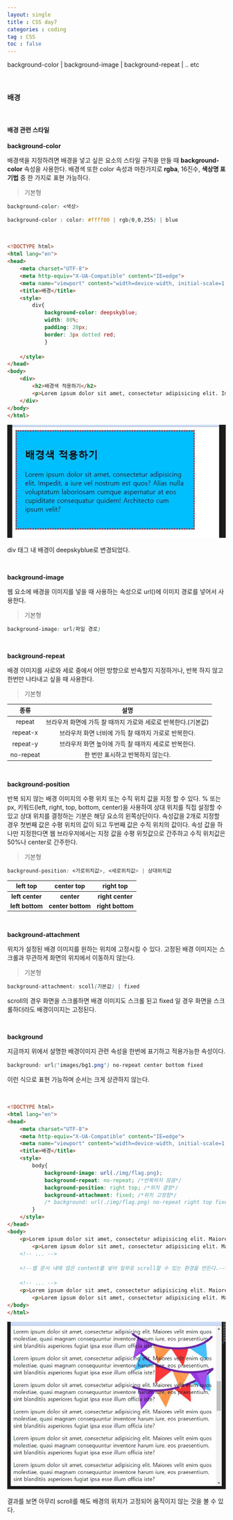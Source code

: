 ```yaml
---
layout: single
title : CSS day7
categories : coding
tag : CSS
toc : false
---
```


background-color | background-image | background-repeat | .. etc

<br>

### 배경

<br>

#### 배경 관련 스타일

**background-color**<br>

배경색을 지정하려면 배경을 넣고 싶은 요소의 스타일 규칙을 만들 때 **background-color** 속성을 사용한다. 배경색 또한 color 속성과 마찬가지로 **rgba**, 16진수, **색상명 표기법** 중 한 가지로 표현 가능하다. 

> 기본형

```css
background-color: <색상>
```

```css
background-color : color: #ffff00 | rgb(0,0,255) | blue
```

<br>

```html
<!DOCTYPE html>
<html lang="en">
<head>
    <meta charset="UTF-8">
    <meta http-equiv="X-UA-Compatible" content="IE=edge">
    <meta name="viewport" content="width=device-width, initial-scale=1.0">
    <title>배경</title>
    <style>
        div{
            background-color: deepskyblue;
            width: 80%;
            padding: 20px;
            border: 3px dotted red;
            }

    </style>
</head>
<body>
    <div>
        <h2>배경색 적용하기</h2>
        <p>Lorem ipsum dolor sit amet, consectetur adipisicing elit. Impedit, a iure vel nostrum est quos? Alias nulla voluptatum laboriosam cumque aspernatur at eos cupiditate consequatur quidem! Architecto cum ipsum velit?</p>
    </div>
</body>
</html>
```

![css7_!](https://github.com/YUNCHANYEONG/YUNCHANYEONG.github.io/blob/master/assets/images/coding_img/css7_1.JPG?raw=true)

div 태그 내 배경이 deepskyblue로 변경되었다.

 <br>

**background-image**<br>

웹 요소에 배경을 이미지를 넣을 때 사용하는 속성으로 url()에 이미지 경로를 넣어서 사용한다.

> 기본형

```css
background-image: url(파일 경로)
```

<br>

**background-repeat**<br>

배경 이미지를 사로와 세로 중에서 어떤 방향으로 반속할지 지정하거나, 반복 하지 않고 한번만 나타내고 싶을 때 사용한다.

> 기본형

|   종류    |                             설명                             |
| :-------: | :----------------------------------------------------------: |
|  repeat   | 브라우저 화면에 가득 찰 때까지 가로와 세로로 반복한다.(기본값) |
| repeat-x  |     브라우저 화면 너비에 가득 찰 때까지 가로로 반복한다.     |
| repeat-y  |     브라우저 화면 높이에 가득 찰 때까지 세로로 반복한다.     |
| no-repeat |              한 번만 표시하고 반복하지 않는다.               |

 <br>

**background-position**<br>

반복 되지 않는 배경 이미지의 수평 위치 또는 수직 위치 값을 지정 할 수 있다. % 또는 px, 키워드(left, right, top, bottom, center)을 사용하여 상대 위치를 직접 설정할 수 있고 상대 위치를 결정하는 기분은 해당 요소의 왼쪽상단이다. 속성값을 2개로 지정할 경우 첫번째 값은 수평 위치의 값이 되고 두번째 값은 수직 위치의 값이다. 속성 값을 하나만 지정한다면 웹 브라우저에서는 지정 값을 수평 위칫값으로 간주하고 수직 위치값은 50%나 center로 간주한다.<br>

> 기본형

```css
background-position: <가로위치값>, <세로위치값> | 상대위치값
```

|  **left top**   |  **center top**   |  **right top**   |
| :-------------: | :---------------: | :--------------: |
| **left center** |    **center**     | **right center** |
| **left bottom** | **center bottom** | **right bottom** |

<br>

**background-attachment**<br>

위치가 설정된 배경 이미지를 원하는 위치에 고정시킬 수 있다. 고정된 배경 이미지는 스크롤과 무관하게 화면의 위치에서 이동하지 않는다.

> 기본형

```css
background-attachment: scoll(기본값) | fixed
```

scroll의 경우 화면을 스크롤하면 배경 이미지도 스크롤 된고 fixed 일 경우 화면을 스크롤하더라도 배경이미지는 고정된다.

  <br>

**background**<br>

지금까지 위에서 설명한 배경이미지 관련 속성을 한번에 표기하고 적용가능한 속성이다.

```css
background: url('images/bg1.png') no-repeat center bottom fixed
```

이런 식으로 표현 가능하며 순서는 크게 상관하지 않는다.

  <br>

```html
<!DOCTYPE html>
<html lang="en">
<head>
    <meta charset="UTF-8">
    <meta http-equiv="X-UA-Compatible" content="IE=edge">
    <meta name="viewport" content="width=device-width, initial-scale=1.0">
    <title>배경</title>
    <style>
        body{
            background-image: url(./img/flag.png);
            background-repeat: no-repeat; /*반복하지 않음*/
            background-position: right top; /*위치 결정*/
            background-attachment: fixed; /*위치 고정함*/
            /* background: url(./img/flag.png) no-repeat right top fixed; 이렇게도 표현 가능함.*/
        }
    </style>
</head>
<body>
    <p>Lorem ipsum dolor sit amet, consectetur adipisicing elit. Maiores velit enim quos molestiae, quasi magnam consequuntur inventore harum iure, eos praesentium, sint blanditiis asperiores fugiat ipsa esse illum officia iste?</p>
        <p>Lorem ipsum dolor sit amet, consectetur adipisicing elit. Maiores velit enim quos molestiae, quasi magnam consequuntur inventore harum iure, eos praesentium, sint blanditiis asperiores fugiat ipsa esse illum officia iste?</p>
   	<!-- ... -->
    
    <!--웹 문서 내에 많은 content를 넣어 일부로 scroll할 수 있는 환경을 만든다.-->
    
    <!-- ... -->
    <p>Lorem ipsum dolor sit amet, consectetur adipisicing elit. Maiores velit enim quos molestiae, quasi magnam consequuntur inventore harum iure, eos praesentium, sint blanditiis asperiores fugiat ipsa esse illum officia iste?</p>
        <p>Lorem ipsum dolor sit amet, consectetur adipisicing elit. Maiores velit enim quos molestiae, quasi magnam consequuntur inventore harum iure, eos praesentium, sint blanditiis asperiores fugiat ipsa esse illum officia iste?</p>
</body>
</html>
```

![css7-2](https://github.com/YUNCHANYEONG/YUNCHANYEONG.github.io/blob/master/assets/images/coding_img/css7_2.JPG?raw=true)

결과를 보면 아무리 scroll를 해도 배경의 위치가 고정되어 움직이지 않는 것을 볼 수 있다.
